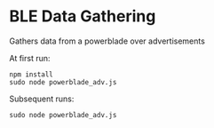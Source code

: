 # BLE Data Gathering
Gathers data from a powerblade over advertisements

At first run:
```
npm install
sudo node powerblade_adv.js
```

Subsequent runs:
```
sudo node powerblade_adv.js
```
